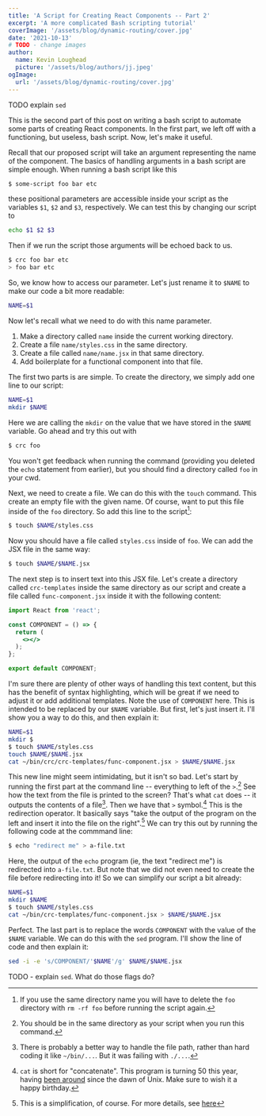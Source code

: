 ```yaml
---
title: 'A Script for Creating React Components -- Part 2'
excerpt: 'A more complicated Bash scripting tutorial'
coverImage: '/assets/blog/dynamic-routing/cover.jpg'
date: '2021-10-13'
# TODO - change images
author:
  name: Kevin Loughead
  picture: '/assets/blog/authors/jj.jpeg'
ogImage:
  url: '/assets/blog/dynamic-routing/cover.jpg'
---
```


TODO explain `sed`

This is the second part of this post on writing a bash script to automate some parts of creating React components. In the first part, we left off with a functioning, but useless, bash script. Now, let's make it useful.

Recall that our proposed script will take an argument representing the name of the component. The basics of handling arguments in a bash script are simple enough. When running a bash script like this

```bash
$ some-script foo bar etc
```

these positional parameters are accessible inside your script as the variables `$1`, `$2` and `$3`, respectively. We can test this by changing our script to

```bash
echo $1 $2 $3
```

Then if we run the script those arguments will be echoed back to us.

```bash
$ crc foo bar etc
> foo bar etc
```

So, we know how to access our parameter. Let's just rename it to `$NAME` to make our code a bit more readable:

```bash
NAME=$1
```

Now let's recall what we need to do with this name parameter. 

1. Make a directory called `name` inside the current working directory.
2. Create a file `name/styles.css` in the same directory.
3. Create a file called `name/name.jsx` in that same directory.
4. Add boilerplate for a functional component into that file.

The first two parts is are simple. To create the directory, we simply add one line to our script:

```bash
NAME=$1
mkdir $NAME
```

Here we are calling the `mkdir` on the value that we have stored in the `$NAME` variable. Go ahead and try this out with

```bash
$ crc foo
```

You won't get feedback when running the command (providing you deleted the `echo` statement from earlier), but you should find a directory called `foo` in your cwd. 

Next, we need to create a file. We can do this with the `touch` command. This create an empty file with the given name. Of course, want to put this file inside of the `foo` directory. So add this line to the script[^1]:

```bash
$ touch $NAME/styles.css
```

Now you should have a file called `styles.css` inside of `foo`. We can add the JSX file in the same way:

```bash
$ touch $NAME/$NAME.jsx
```

The next step is to insert text into this JSX file. Let's create a directory called `crc-templates` inside the same directory as our script and create a file called `func-component.jsx` inside it with the following content:

```jsx
import React from 'react';

const COMPONENT = () => {
  return (
    <></>
  );
};

export default COMPONENT;
```

I'm sure there are plenty of other ways of handling this text content, but this has the benefit of syntax highlighting, which will be great if we need to adjust it or add additional templates. Note the use of `COMPONENT` here. This is intended to be replaced by our `$NAME` variable. But first, let's just insert it. I'll show you a way to do this, and then explain it:

```bash
NAME=$1
mkdir $
$ touch $NAME/styles.css
touch $NAME/$NAME.jsx
cat ~/bin/crc/crc-templates/func-component.jsx > $NAME/$NAME.jsx
```

This new line might seem intimidating, but it isn't so bad. Let's start by running the first part at the command line -- everything to left of the `>`.[^2] See how the text from the file is printed to the screen? That's what `cat` does -- it outputs the contents of a file[^3]. Then we have that `>` symbol.[^4] This is the redirection operator. It basically says "take the output of the program on the left and insert it into the file on the right".[^5] We can try this out by running the following code at the commmand line:

```bash
$ echo "redirect me" > a-file.txt
```

Here, the output of the `echo` program (ie, the text "redirect me") is redirected into `a-file.txt`. But note that we did not even need to create the file before redirecting into it! So we can simplify our script a bit already:

```bash
NAME=$1
mkdir $NAME
$ touch $NAME/styles.css
cat ~/bin/crc-templates/func-component.jsx > $NAME/$NAME.jsx
```

Perfect. The last part is to replace the words `COMPONENT` with the value of the `$NAME` variable. We can do this with the `sed` program. I'll show the line of code and then explain it:

```bash
sed -i -e 's/COMPONENT/'$NAME'/g' $NAME/$NAME.jsx 
```

TODO - explain `sed`. What do those flags do?


[^1]: If you use the same directory name you will have to delete the `foo` directory with `rm -rf foo` before running the script again.

[^2]: You should be in the same directory as your script when you run this command.

[^3]: There is probably a better way to handle the file path, rather than hard coding it like `~/bin/...`. But it was failing with `./...`.

[^4]: `cat` is short for "concatenate". This program is turning 50 this year, having [been around](https://en.wikipedia.org/wiki/Cat_(Unix)) since the dawn of Unix. Make sure to wish it a happy birthday.

[^5]: This is a simplification, of course. For more details, see [here](https://tldp.org/LDP/abs/html/io-redirection.html)